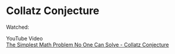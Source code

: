 # Collatz Conjecture

Watched:

YouTube Video  
[The Simplest Math Problem No One Can Solve - Collatz Conjecture](
https://youtu.be/094y1Z2wpJg)
